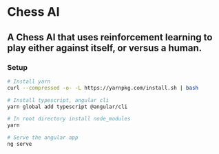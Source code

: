 # Chess AI
## A Chess AI that uses reinforcement learning to play either against itself, or versus a human.

### Setup

```bash
# Install yarn 
curl --compressed -o- -L https://yarnpkg.com/install.sh | bash

# Install typescript, angular cli
yarn global add typescript @angular/cli

# In root directory install node_modules
yarn

# Serve the angular app
ng serve
```